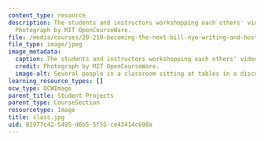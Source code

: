 ```yaml
---
content_type: resource
description: The students and instructors workshopping each others' video projects.
  Photograph by MIT OpenCourseWare.
file: /media/courses/20-219-becoming-the-next-bill-nye-writing-and-hosting-the-educational-show-january-iap-2015/82977c425495d6b55f55ce43414c690a_class.jpg
file_type: image/jpeg
image_metadata:
  caption: The students and instructors workshopping each others' video projects.
  credit: Photograph by MIT OpenCourseWare.
  image-alt: Several people in a classroom sitting at tables in a discussion.
learning_resource_types: []
ocw_type: OCWImage
parent_title: Student Projects
parent_type: CourseSection
resourcetype: Image
title: class.jpg
uid: 82977c42-5495-d6b5-5f55-ce43414c690a
---
```

